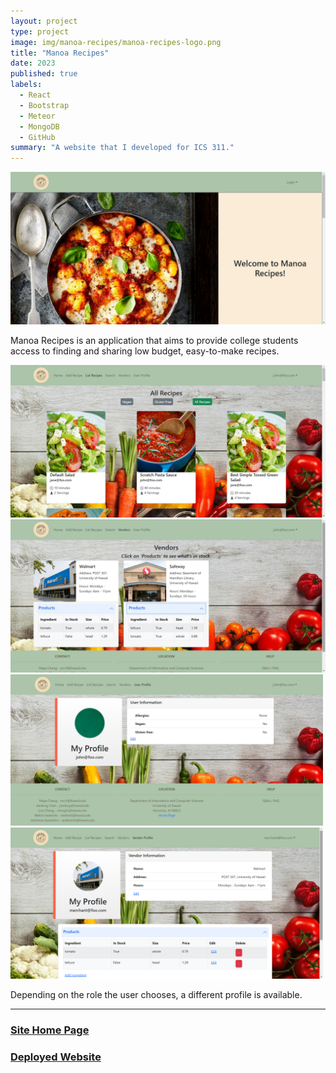 ```yaml
---
layout: project
type: project
image: img/manoa-recipes/manoa-recipes-logo.png
title: "Manoa Recipes"
date: 2023
published: true
labels:
  - React
  - Bootstrap
  - Meteor
  - MongoDB
  - GitHub
summary: "A website that I developed for ICS 311."
---
```


<img class="img-fluid" src="../img/manoa-recipes/manoa-recipes-landing-page.png">

Manoa Recipes is an application that aims to provide college students access to finding and sharing low budget, easy-to-make recipes.

<img class="img-fluid" src="../img/manoa-recipes/manoa-recipes-list.png">

<img class="img-fluid" src="../img/manoa-recipes/manoa-recipes-vendor.png">

<div class="text-center p-4">
    <img width="500px" class="img-fluid" src="../img/manoa-recipes/manoa-recipes-user-profile.png">
    <img width="500px" class="img-fluid" src="../img/manoa-recipes/manoa-recipes-vendor-profile.png">
</div>

Depending on the role the user chooses, a different profile is available.

<hr>

### [Site Home Page](https://manoa-recipes.github.io/)
### [Deployed Website](https://manoa-recipes.site/)

